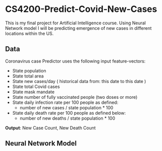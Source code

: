 # CS4200-Predict-Covid-New-Cases
 This is my final project for Artificial Intelligence course. Using Neural Network model I will be predicting emergence of new cases in different locations within the US.

## Data
Coronavirus case Predictor uses the following input feature-vectors:
  - State population
  - State total area
  - State new cases/day ( historical data from: this date to this date )
  - State total Covid cases
  - State mask mandate
  - State number of fully vaccinated people (two doses or more)
  - State daily infection rate per 100 people as defined:
    - number of new cases / state population * 100
  - State daily death rate per 100 people as defined below:
    - number of new deaths / state population * 100


**Output**: New Case Count, New Death Count

## Neural Network Model

